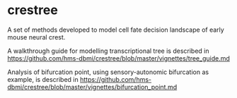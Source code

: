 # crestree
A set of methods developed to model cell fate decision landscape of early mouse neural crest.

A walkthrough guide for modelling transcriptional tree is described in https://github.com/hms-dbmi/crestree/blob/master/vignettes/tree_guide.md

Analysis of bifurcation point, using sensory-autonomic bifurcation as example, is described in https://github.com/hms-dbmi/crestree/blob/master/vignettes/bifurcation_point.md

